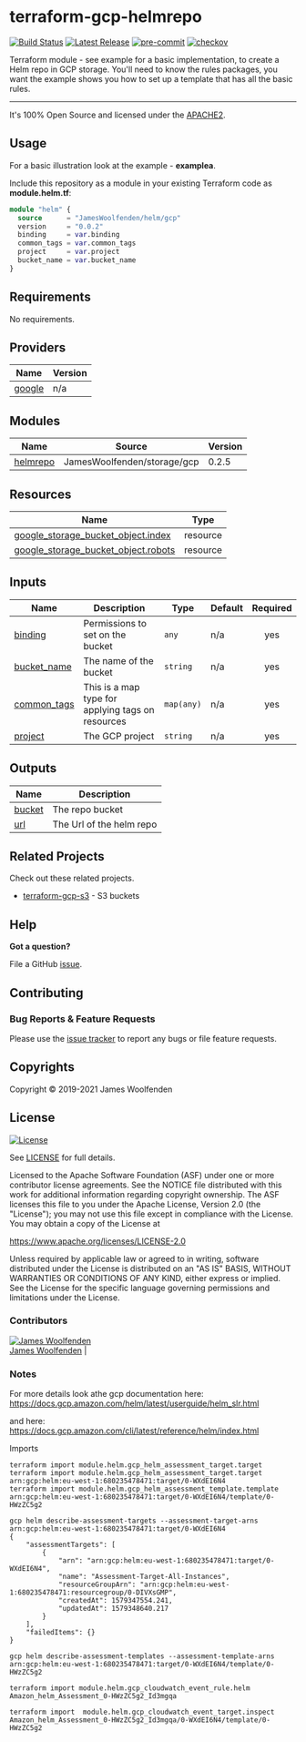# terraform-gcp-helmrepo

[![Build Status](https://github.com/JamesWoolfenden/terraform-gcp-helmrepo/workflows/Verify%20and%20Bump/badge.svg?branch=master)](https://github.com/JamesWoolfenden/terraform-gcp-helmrepo)
[![Latest Release](https://img.shields.io/github/release/JamesWoolfenden/terraform-gcp-helmrepo.svg)](https://github.com/JamesWoolfenden/terraform-gcp-helmrepo/releases/latest)
[![pre-commit](https://img.shields.io/badge/pre--commit-enabled-brightgreen?logo=pre-commit&logoColor=white)](https://github.com/pre-commit/pre-commit)
[![checkov](https://img.shields.io/badge/checkov-verified-brightgreen)](https://www.checkov.io/)

Terraform module - see example for a basic implementation, to create a Helm repo in GCP storage.
You'll need to know the rules packages, you want the example shows you how to set up a template that has all the basic rules.

---
It's 100% Open Source and licensed under the [APACHE2](LICENSE).

## Usage

For a basic illustration look at the example - **examplea**.

Include this repository as a module in your existing Terraform code as **module.helm.tf**:

```terraform
module "helm" {
  source      = "JamesWoolfenden/helm/gcp"
  version     = "0.0.2"
  binding     = var.binding
  common_tags = var.common_tags
  project     = var.project
  bucket_name = var.bucket_name
}
```

<!-- BEGINNING OF PRE-COMMIT-TERRAFORM DOCS HOOK -->
## Requirements

No requirements.

## Providers

| Name | Version |
|------|---------|
| <a name="provider_google"></a> [google](#provider\_google) | n/a |

## Modules

| Name | Source | Version |
|------|--------|---------|
| <a name="module_helmrepo"></a> [helmrepo](#module\_helmrepo) | JamesWoolfenden/storage/gcp | 0.2.5 |

## Resources

| Name | Type |
|------|------|
| [google_storage_bucket_object.index](https://registry.terraform.io/providers/hashicorp/google/latest/docs/resources/storage_bucket_object) | resource |
| [google_storage_bucket_object.robots](https://registry.terraform.io/providers/hashicorp/google/latest/docs/resources/storage_bucket_object) | resource |

## Inputs

| Name | Description | Type | Default | Required |
|------|-------------|------|---------|:--------:|
| <a name="input_binding"></a> [binding](#input\_binding) | Permissions to set on the bucket | `any` | n/a | yes |
| <a name="input_bucket_name"></a> [bucket\_name](#input\_bucket\_name) | The name of the bucket | `string` | n/a | yes |
| <a name="input_common_tags"></a> [common\_tags](#input\_common\_tags) | This is a map type for applying tags on resources | `map(any)` | n/a | yes |
| <a name="input_project"></a> [project](#input\_project) | The GCP project | `string` | n/a | yes |

## Outputs

| Name | Description |
|------|-------------|
| <a name="output_bucket"></a> [bucket](#output\_bucket) | The repo bucket |
| <a name="output_url"></a> [url](#output\_url) | The Url of the helm repo |
<!-- END OF PRE-COMMIT-TERRAFORM DOCS HOOK -->

## Related Projects

Check out these related projects.

- [terraform-gcp-s3](https://github.com/jameswoolfenden/terraform-gcp-s3) - S3 buckets

## Help

**Got a question?**

File a GitHub [issue](https://github.com/JamesWoolfenden/terraform-gcp-helmrepo/issues).

## Contributing

### Bug Reports & Feature Requests

Please use the [issue tracker](https://github.com/JamesWoolfenden/terraform-gcp-helmrepo/issues) to report any bugs or file feature requests.

## Copyrights

Copyright © 2019-2021 James Woolfenden

## License

[![License](https://img.shields.io/badge/License-Apache%202.0-blue.svg)](https://opensource.org/licenses/Apache-2.0)

See [LICENSE](LICENSE) for full details.

Licensed to the Apache Software Foundation (ASF) under one
or more contributor license agreements. See the NOTICE file
distributed with this work for additional information
regarding copyright ownership. The ASF licenses this file
to you under the Apache License, Version 2.0 (the
"License"); you may not use this file except in compliance
with the License. You may obtain a copy of the License at

<https://www.apache.org/licenses/LICENSE-2.0>

Unless required by applicable law or agreed to in writing,
software distributed under the License is distributed on an
"AS IS" BASIS, WITHOUT WARRANTIES OR CONDITIONS OF ANY
KIND, either express or implied. See the License for the
specific language governing permissions and limitations
under the License.

### Contributors

[![James Woolfenden][jameswoolfenden_avatar]][jameswoolfenden_homepage]<br/>[James Woolfenden][jameswoolfenden_homepage] |

[jameswoolfenden_homepage]: https://github.com/jameswoolfenden
[jameswoolfenden_avatar]: https://github.com/jameswoolfenden.png?size=150
[github]: https://github.com/jameswoolfenden
[linkedin]: https://www.linkedin.com/in/jameswoolfenden/
[twitter]: https://twitter.com/JimWoolfenden

[share_twitter]: https://twitter.com/intent/tweet/?text=terraform-gcp-helmrepo&url=https://github.com/JamesWoolfenden/terraform-gcp-helmrepo
[share_linkedin]: https://www.linkedin.com/shareArticle?mini=true&title=terraform-gcp-helmrepo&url=https://github.com/JamesWoolfenden/terraform-gcp-helmrepo
[share_reddit]: https://reddit.com/submit/?url=https://github.com/JamesWoolfenden/terraform-gcp-helmrepo
[share_facebook]: https://facebook.com/sharer/sharer.php?u=https://github.com/JamesWoolfenden/terraform-gcp-helmrepo
[share_email]: mailto:?subject=terraform-gcp-helmrepo&body=https://github.com/JamesWoolfenden/terraform-gcp-helmrepo

### Notes

For more details look athe gcp documentation here:
<https://docs.gcp.amazon.com/helm/latest/userguide/helm_slr.html>

and here:
<https://docs.gcp.amazon.com/cli/latest/reference/helm/index.html>

Imports

```cli
terraform import module.helm.gcp_helm_assessment_target.target
terraform import module.helm.gcp_helm_assessment_target.target arn:gcp:helm:eu-west-1:680235478471:target/0-WXdEI6N4
terraform import module.helm.gcp_helm_assessment_template.template arn:gcp:helm:eu-west-1:680235478471:target/0-WXdEI6N4/template/0-HWzZC5g2

gcp helm describe-assessment-targets --assessment-target-arns arn:gcp:helm:eu-west-1:680235478471:target/0-WXdEI6N4
{
    "assessmentTargets": [
        {
            "arn": "arn:gcp:helm:eu-west-1:680235478471:target/0-WXdEI6N4",
            "name": "Assessment-Target-All-Instances",
            "resourceGroupArn": "arn:gcp:helm:eu-west-1:680235478471:resourcegroup/0-DIVXsGMP",
            "createdAt": 1579347554.241,
            "updatedAt": 1579348640.217
        }
    ],
    "failedItems": {}
}

gcp helm describe-assessment-templates --assessment-template-arns arn:gcp:helm:eu-west-1:680235478471:target/0-WXdEI6N4/template/0-HWzZC5g2

terraform import module.helm.gcp_cloudwatch_event_rule.helm Amazon_helm_Assessment_0-HWzZC5g2_Id3mgqa

terraform import  module.helm.gcp_cloudwatch_event_target.inspect Amazon_helm_Assessment_0-HWzZC5g2_Id3mgqa/0-WXdEI6N4/template/0-HWzZC5g2
```
